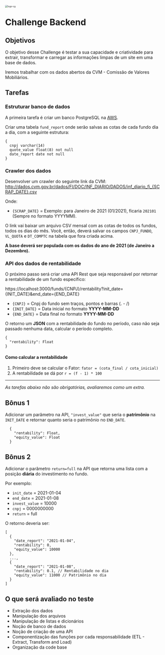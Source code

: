 <img src="https://img.carteiraglobal.com/logo-cg.png" alt="logo-cg" style="zoom:50%;float:left;" />

# Challenge Backend

## Objetivos

O objetivo desse Challenge é testar a sua capacidade e criatividade para extrair, transformar e carregar as informações limpas de um site em uma base de dados.

Iremos trabalhar com os dados abertos da CVM - Comissão de Valores Mobiliários.

## Tarefas

### Estruturar banco de dados
A primeira tarefa é criar um banco PostgreSQL na [AWS](https://aws.amazon.com/pt/free).

Criar uma tabela `fund_report` onde serão salvas as cotas de cada fundo dia a dia, com a seguinte estrutura:

```
{
  cnpj varchar(14)
  quote_value float(8) not null
  date_report date not null
}
```

### Crawler dos dados

Desenvolver um crawler do seguinte link da CVM: 
http://dados.cvm.gov.br/dados/FI/DOC/INF_DIARIO/DADOS/inf_diario_fi_{SCRAP_DATE}.csv

Onde:

- `{SCRAP_DATE}` = Exemplo: para Janeiro de 2021 (01/2021), ficaria `202101` (Sempre no formato YYYYMM).

O link vai baixar um arquivo CSV mensal com as cotas de todos os fundos, todos os dias do mês. Você, então, deverá salvar os campos `CNPJ_FUNDO`, `VL_QUOTA` e `DT_COMPTC` na tabela que fora criada acima.

**A base deverá ser populada com os dados do ano de 2021 (de Janeiro a Dezembro).**

### API dos dados de rentabilidade

O próximo passo será criar uma API Rest que seja responsável por retornar a rentabilidade de um fundo específico:

https://localhost:3000/funds/{CNPJ}/rentability?init_date={INIT_DATE}&end_date={END_DATE}
- `{CNPJ}` = Cnpj do fundo sem traços, pontos e barras (. - /)
- `{INIT_DATE}` = Data inicial no formato **YYYY-MM-DD**
- `{END_DATE}` = Data final no formato **YYYY-MM-DD**

O retorno um **JSON** com a rentabilidade do fundo no período, caso não seja passado nenhuma data, calcular o período completo.

```
{
  "rentability": Float
}
```

#### Como calcular a rentabilidade

1. Primeiro deve se calcular o Fator: `fator = (cota_final / cota_inicial)`
2. A rentabilidade se dá por `r = (f - 1) * 100`

<hr />

_As tarefas abaixo não são obrigatórias, avaliaremos como um extra._

## Bônus 1 

Adicionar um parâmetro na API, `"invest_value"` que seria o **patrimônio** na `INIT_DATE`
e retornar quanto seria o patrimônio no `END_DATE`.

```
  {
    "rentability": Float,
    "equity_value": Float
  }
```

## Bônus 2

Adicionar o parâmetro `return=full` na API que retorna uma lista com a posição **diária** do investimento no fundo.

Por exemplo:

- `init_date` = 2021-01-04
- `end_date` = 2021-01-08
- `invest_value` = 10000
- `cnpj` = 0000000000
- `return` = full

O retorno deveria ser:

```
[
  {
    "date_report": "2021-01-04",
    "rentability": 0,
    "equity_value": 10000
  },
  ...,
  {
    "date_report": "2021-01-08",
    "rentability": 0.1, // Rentabilidade no dia
    "equity_value": 11000 // Patrimônio no dia
  }
]
```

## O que será avaliado no teste

- Extração dos dados
- Manipulação dos arquivos
- Manipulação de listas e dicionários
- Noção de banco de dados
- Noção de criação de uma API
- Componentização das funções por cada responsabilidade (ETL - Extract, Transform and Load)
- Organização da code base
